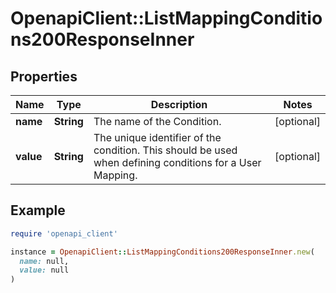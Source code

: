 # OpenapiClient::ListMappingConditions200ResponseInner

## Properties

| Name | Type | Description | Notes |
| ---- | ---- | ----------- | ----- |
| **name** | **String** | The name of the Condition. | [optional] |
| **value** | **String** | The unique identifier of the condition. This should be used when defining conditions for a User Mapping. | [optional] |

## Example

```ruby
require 'openapi_client'

instance = OpenapiClient::ListMappingConditions200ResponseInner.new(
  name: null,
  value: null
)
```

